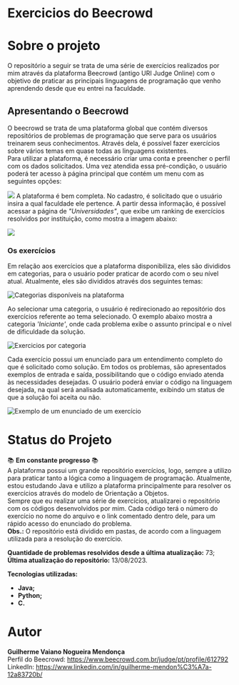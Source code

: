 # **Exercicios do Beecrowd**


# **Sobre o projeto**
O repositório a seguir se trata de uma série de exercícios realizados por mim através da plataforma Beecrowd (antigo URI Judge Online) com o objetivo de praticar as principais linguagens de programação que venho aprendendo desde que eu entrei na faculdade.

## **Apresentando o Beecrowd**
O beecrowd se trata de uma plataforma global que contém diversos repositórios de problemas de programação que serve para os usuários treinarem seus conhecimentos. Através dela, é possível fazer exercícios sobre vários temas em quase todas as linguagens existentes.  
Para utilizar a plataforma, é necessário criar uma conta e preencher o perfil com os dados solicitados. Uma vez atendida essa pré-condição, o usuário poderá ter acesso à página principal que contém um menu com as seguintes opções:

![](https://i.imgur.com/uhKYnYw.png)
A plataforma é bem completa. No cadastro, é solicitado que o usuário insira a qual faculdade ele pertence. A partir dessa informação, é possível acessar a página de *"Universidades"*, que exibe um ranking de exercícios resolvidos por instituição, como mostra a imagem abaixo:

![](https://i.imgur.com/GawTZAw.png)

### **Os exercícios**
Em relação aos exercícios que a plataforma disponibiliza, eles são divididos em categorias, para o usuário poder praticar de acordo com o seu nível atual. Atualmente, eles são divididos através dos seguintes temas:

![](https://i.imgur.com/nZXgJLp.png "Categorias disponíveis na plataforma")

Ao selecionar uma categoria, o usuário é redirecionado ao repositório dos exercícios referente ao tema selecionado. O exemplo abaixo mostra a categoria *'Iniciante'*, onde cada problema exibe o assunto principal e o nível de dificuldade da solução.

![](https://i.imgur.com/2JBCG72.png "Exercicios por categoria")

Cada exercício possui um enunciado para um entendimento completo do que é solicitado como solução. Em todos os problemas, são apresentados exemplos de entrada e saída, possibilitando que o código enviado atenda às necessidades desejadas. O usuário poderá enviar o código na linguagem desejada, na qual será analisada automaticamente, exibindo um status de que a solução foi aceita ou não.

![](https://i.imgur.com/nLInWxI.png "Exemplo de um enunciado de um exercício")

# **Status do Projeto** 
📚 **Em constante progresso** 📚  
A plataforma possui um grande repositório exercícios, logo, sempre a utilizo para praticar tanto a lógica como a linguagem de programação. Atualmente, estou estudando Java e utilizo a plataforma principalmente para resolver os exercícios através do modelo de Orientação a Objetos.  
Sempre que eu realizar uma série de exercícios, atualizarei o repositório com os códigos desenvolvidos por mim. Cada código terá o número do exercício no nome do arquivo e o link comentado dentro dele, para um rápido acesso do enunciado do problema.  
**Obs.:** O repositório está dividido em pastas, de acordo com a linguagem utilizada para a resolução do exercício.

**Quantidade de problemas resolvidos desde a última atualização:** 73;  
**Última atualização do repositório:** 13/08/2023.

**Tecnologias utilizadas:**

* **Java;**
* **Python;**
* **C.** 


# **Autor**
**Guilherme Vaiano Nogueira Mendonça**  
Perfil do Beecrowd: https://www.beecrowd.com.br/judge/pt/profile/612792  
LinkedIn: https://www.linkedin.com/in/guilherme-mendon%C3%A7a-12a83720b/  
